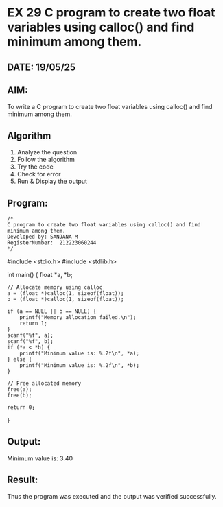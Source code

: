 # EX 29 C program to create two float variables using calloc() and find minimum among them.
## DATE: 19/05/25
## AIM:
To write a C program to create two float variables using calloc() and find minimum among them.

## Algorithm
1. Analyze the question
2. Follow the algorithm
3. Try the code
4.  Check for error
5. Run & Display the output

## Program:
```
/*
C program to create two float variables using calloc() and find minimum among them.
Developed by: SANJANA M
RegisterNumber:  212223060244
*/
```
#include <stdio.h>
#include <stdlib.h>

int main() {
    float *a, *b;

    // Allocate memory using calloc
    a = (float *)calloc(1, sizeof(float));
    b = (float *)calloc(1, sizeof(float));

    if (a == NULL || b == NULL) {
        printf("Memory allocation failed.\n");
        return 1;
    }
    scanf("%f", a);
    scanf("%f", b);
    if (*a < *b) {
        printf("Minimum value is: %.2f\n", *a);
    } else {
        printf("Minimum value is: %.2f\n", *b);
    }

    // Free allocated memory
    free(a);
    free(b);

    return 0;
}
## Output:

Minimum value is: 3.40

## Result:
Thus the program was executed and the output was verified successfully.

